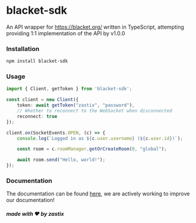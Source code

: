 # blacket-sdk
An API wrapper for https://blacket.org/ written in TypeScript, attempting providing 1:1 implementation of the API by v1.0.0
### Installation
```bash
npm install blacket-sdk
```

### Usage
```typescript
import { Client, getToken } from 'blacket-sdk';

const client = new Client({
    token: await getToken("zastix", "password"),
    // Whether to reconnect to the WebSocket when disconnected
    reconnect: true
});

client.on(SocketEvents.OPEN, (c) => {
    console.log(`Logged in as ${c.user.username} (${c.user.id})`);

    const room = c.roomManager.getOrCreateRoom(0, "global");

    await room.send("Hello, world!");
});
```

### Documentation
The documentation can be found [here](https://blacketjs.zastix.club/), we are actively working to improve our documentation!     


##### made with ❤️ by zastix
